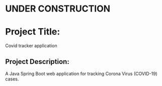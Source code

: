 # UNDER CONSTRUCTION

# Project Title:

Covid tracker application

## Project Description: 

A Java Spring Boot web application for tracking Corona Virus (COVID-19) cases.
